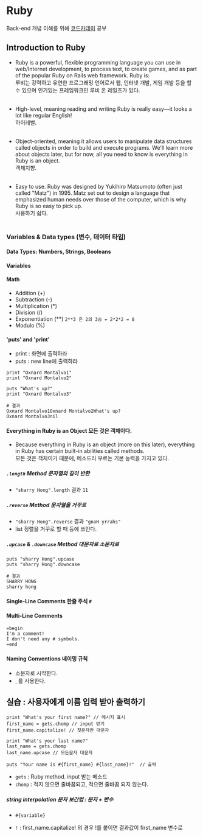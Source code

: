 # Ruby
Back-end 개념 이해를 위해 [코드카데미](https://www.codecademy.com) 공부 

## Introduction to Ruby

- Ruby is a powerful, flexible programming language you can use in web/Internet development, to process text, to create games, and as part of the popular Ruby on Rails web framework. Ruby is: <br>
루비는 강력하고 유연한 프로그래밍 언어로서 웹, 인터넷 개발, 게임 개발 등을 할 수 있으며 인기있는 프레임워크인 루비 온 레일즈가 있다.<br><br>

- High-level, meaning reading and writing Ruby is really easy—it looks a lot like regular English!<br>
하이레벨.<br><br>

- Object-oriented, meaning it allows users to manipulate data structures called objects in order to build and execute programs. We'll learn more about objects later, but for now, all you need to know is everything in Ruby is an object.<br>
객체지향.<br><br>

- Easy to use. Ruby was designed by Yukihiro Matsumoto (often just called "Matz") in 1995. Matz set out to design a language that emphasized human needs over those of the computer, which is why Ruby is so easy to pick up.<br>
사용하기 쉽다. <br><br>

### Variables & Data types (변수, 데이터 타입)

#### Data Types: Numbers, Strings, Booleans

#### Variables

#### Math
- Addition (+)
- Subtraction (-)
- Multiplication (*)
- Division (/)
- Exponentiation (**)  `2**3 은 2의 3승 = 2*2*2 = 8`
- Modulo (%)

#### 'puts' and 'print'
- print : 화면에 출력하라
- puts : new line에 출력하라 
```
print "Oxnard Montalvo1"
print "Oxnard Montalvo2"

puts "What's up?"
print "Oxnard Montalvo3"

# 결과
Oxnard Montalvo1Oxnard Montalvo2What's up?
Oxnard Montalvo3nil
```

#### Everything in Ruby is an Object 모든 것은 객체이다. 
- Because everything in Ruby is an object (more on this later), everything in Ruby has certain built-in abilities called methods. <br>
모든 것은 객체이기 때문에, 메소드라 부르는 기본 능력을 가지고 있다. 

##### `.length` Method 문자열의 길이 반환 
- `"sharry Hong".length` 결과 `11`

##### `.reverse` Method 문자열을 거꾸로 
- `"sharry Hong".reverse` 결과 `"gnoH yrrahs"`
- list 정렬을 거꾸로 할 때 등에 쓰인다. 

##### `.upcase` & `.downcase` Method 대문자로 소문자로 
```
puts "sharry Hong".upcase
puts "sharry Hong".downcase

# 결과 
SHARRY HONG
sharry hong
```

#### Single-Line Comments 한줄 주석 `#`

#### Multi-Line Comments 
```
=begin
I'm a comment!
I don't need any # symbols.
=end
```

#### Naming Conventions 네이밍 규칙 
- 소문자로 시작한다. 
- `_`를 사용한다. 

## 실습 : 사용자에게 이름 입력 받아 출력하기 

```
print "What's your first name?" // 메시지 표시 
first_name = gets.chomp // input 받기 
first_name.capitalize! // 첫문자만 대문자 

print "What's your last name?"
last_name = gets.chomp
last_name.upcase // 모든문자 대문자

puts "Your name is #{first_name} #{last_name}!"  // 출력 
```

- `gets` : Ruby method. input 받는 메소드
- `chomp` : 적지 않으면 줄바꿈되고, 적으면 줄바꿈 되지 않는다. 

##### string interpolation 문자 보간법 : 문자 + 변수 
- `#{variable}`

- `!` : first_name.capitalize! 의 경우 !를 붙이면 결과값이 first_name 변수로 